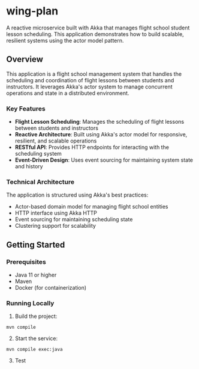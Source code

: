 # wing-plan

A reactive microservice built with Akka that manages flight school student lesson scheduling. This application demonstrates how to build scalable, resilient systems using the actor model pattern.

## Overview

This application is a flight school management system that handles the scheduling and coordination of flight lessons between students and instructors. It leverages Akka's actor system to manage concurrent operations and state in a distributed environment.

### Key Features

- **Flight Lesson Scheduling**: Manages the scheduling of flight lessons between students and instructors
- **Reactive Architecture**: Built using Akka's actor model for responsive, resilient, and scalable operations
- **RESTful API**: Provides HTTP endpoints for interacting with the scheduling system
- **Event-Driven Design**: Uses event sourcing for maintaining system state and history

### Technical Architecture

The application is structured using Akka's best practices:
- Actor-based domain model for managing flight school entities
- HTTP interface using Akka HTTP
- Event sourcing for maintaining scheduling state
- Clustering support for scalability

## Getting Started

### Prerequisites
- Java 11 or higher
- Maven
- Docker (for containerization)

### Running Locally

1. Build the project:

```shell
mvn compile
```

2. Start the service:

```shell
mvn compile exec:java
```

3. Test
